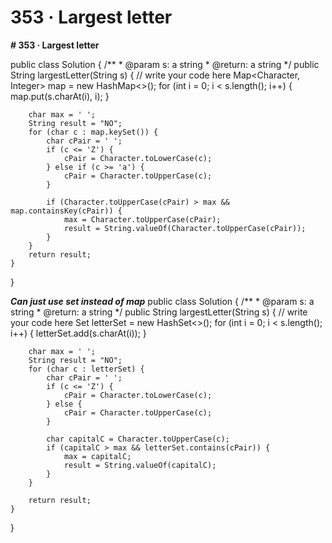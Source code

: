 # 353 · Largest letter

**# 353 · Largest letter**

public class Solution {
    /**
     * @param s: a string
     * @return: a string
     */
    public String largestLetter(String s) {
        // write your code here
        Map<Character, Integer> map = new HashMap<>();
        for (int i = 0; i < s.length(); i++) {
            map.put(s.charAt(i), i);
        }

        char max = ' ';
        String result = "NO";
        for (char c : map.keySet()) {
            char cPair = ' ';
            if (c <= 'Z') {
                cPair = Character.toLowerCase(c);
            } else if (c >= 'a') {
                cPair = Character.toUpperCase(c);
            }

            if (Character.toUpperCase(cPair) > max && map.containsKey(cPair)) {
                max = Character.toUpperCase(cPair);
                result = String.valueOf(Character.toUpperCase(cPair));
            }
        }
        return result;
    }
}

**_Can just use set instead of map_**
public class Solution {
    /**
     * @param s: a string
     * @return: a string
     */
    public String largestLetter(String s) {
        // write your code here
        Set<Character> letterSet = new HashSet<>();
        for (int i = 0; i < s.length(); i++) {
            letterSet.add(s.charAt(i));
        }

        char max = ' ';
        String result = "NO";
        for (char c : letterSet) {
            char cPair = ' ';
            if (c <= 'Z') {
                cPair = Character.toLowerCase(c);
            } else {
                cPair = Character.toUpperCase(c);
            }
            
            char capitalC = Character.toUpperCase(c);
            if (capitalC > max && letterSet.contains(cPair)) {
                max = capitalC;
                result = String.valueOf(capitalC);
            }
        }

        return result;
    }
}

